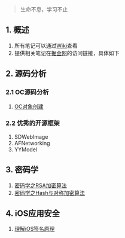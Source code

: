 > 生命不息，学习不止

## 1. 概述

1. 所有笔记可以通过[Wiki](https://github.com/ConstantCody/blogs/wiki)查看    
2. 提供相关笔记在[掘金网](https://juejin.im/user/5bab3a6a6fb9a05cfe487448/posts)的访问链接，具体如下

## 2. 源码分析

### 2.1 OC源码分析

1. [OC对象创建](https://juejin.im/post/5de08bf85188254fc26bc242)

### 2.2 优秀的开源框架

1. SDWebImage
2. AFNetworking
3. YYModel

## 3. 密码学

1. [密码学之RSA加密算法](https://juejin.im/post/5da19510f265da5b7a754840)
1. [密码学之Hash与对称加密算法](https://juejin.im/post/5dad86796fb9a04e3559870e)

## 4. iOS应用安全

1. [理解iOS签名原理](https://juejin.im/post/5db1a7366fb9a02025668bcd)
